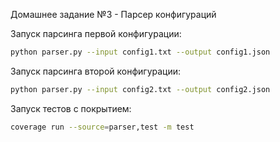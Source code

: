 Домашнее задание №3 - Парсер конфигураций

Запуск парсинга первой конфигурации:
```bash
python parser.py --input config1.txt --output config1.json
```

Запуск парсинга второй конфигурации:
```bash
python parser.py --input config2.txt --output config2.json
```

Запуск тестов с покрытием:
```bash
coverage run --source=parser,test -m test
```
